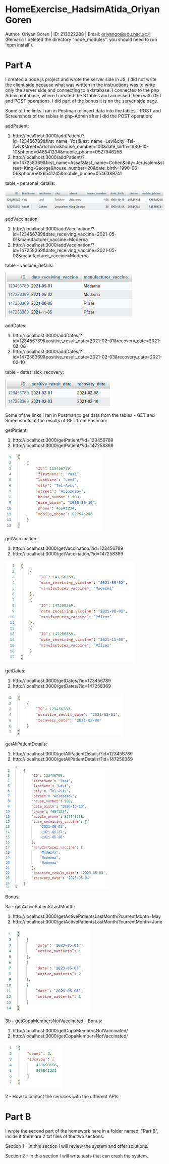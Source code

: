 # HomeExercise_HadsimAtida_OriyanGoren
Author: Oriyan Goren | ID: 213022288 | Email: oriyango@edu.hac.ac.il
(Remark: I deleted the directory "node_modules". you should need to run 'npm install').

# Part A
I created a node.js project and wrote the server side in JS, I did not write the client side because what was written in the instructions was to write only the server side and connecting to a database.
I connected to the php Admin database, where I created the 3 tables and accessed them with GET and POST operations. I did part of the bonus it is on the server side page.

Some of the links I ran in Postman to insert data into the tables - POST and Screenshots of the tables in php-Admin after I did the POST operation:

addPatient:
1. http://localhost:3000/addPatient/?id=123456789&first_name=Yosi&last_name=Levi&city=Tel-Aviv&street=Arlozorov&house_number=100&date_birth=1980-10-10&phone=046541234&mobile_phone=0527946258
2. http://localhost:3000/addPatient/?id=147258369&first_name=Assaf&last_name=Cohen&city=Jerusalem&street=King-George&house_number=20&date_birth=1990-06-06&phone=026541245&mobile_phone=0546389741

table - personal_details:

![img_9.png](Images/img_9.png)

addVaccination:
1. http://localhost:3000/addVaccination/?id=123456789&date_receiving_vaccine=2021-05-01&manufacturer_vaccine=Moderna
2. http://localhost:3000/addVaccination/?id=147258369&date_receiving_vaccine=2021-05-02&manufacturer_vaccine=Moderna

table - vaccine_details:

![img_7.png](Images/img_7.png)

addDates:
1. http://localhost:3000/addDates/?id=123456789&positive_result_date=2021-02-01&recovery_date=2021-02-08
2. http://localhost:3000/addDates/?id=147258369&positive_result_date=2021-02-03&recovery_date=2021-02-10

table - dates_sick_recovery:

![img_8.png](Images/img_8.png)

Some of the links I ran in Postman to get data from the tables - GET and Screenshots of the results of GET from Postman:

getPatient:
1. http://localhost:3000/getPatient/?id=123456789
2. http://localhost:3000/getPatient/?id=147258369

![img_5.png](Images/img_5.png)

getVaccination:
1. http://localhost:3000/getVaccination/?id=123456789
2. http://localhost:3000/getVaccination/?id=147258369

![img_4.png](Images/img_4.png)

getDates:
1. http://localhost:3000/getDates/?id=123456789
2. http://localhost:3000/getDates/?id=147258369

![img_2.png](Images/img_2.png)

getAllPatientDetails:
1. http://localhost:3000/getAllPatientDetails/?id=123456789
2. http://localhost:3000/getAllPatientDetails/?id=147258369

![img_6.png](Images/img_6.png)

Bonus:

3a - getActivePatientsLastMonth:
1. http://localhost:3000/getActivePatientsLastMonth/?currentMonth=May
2. http://localhost:3000/getActivePatientsLastMonth/?currentMonth=June

![img.png](Images/img.png)

3b - getCopaMembersNotVaccinated - Bonus:
1. http://localhost:3000/getCopaMembersNotVaccinated/
2. http://localhost:3000/getCopaMembersNotVaccinated/

![img_1.png](Images/img_1.png)

2 - How to contact the services with the different APIs:



# Part B
I wrote the second part of the homework here in a folder named: "Part B", inside it there are 2 txt files of the two sections.

Section 1 - In this section I will review the system and offer solutions.

Section 2 - In this section I will write tests that can crash the system.
